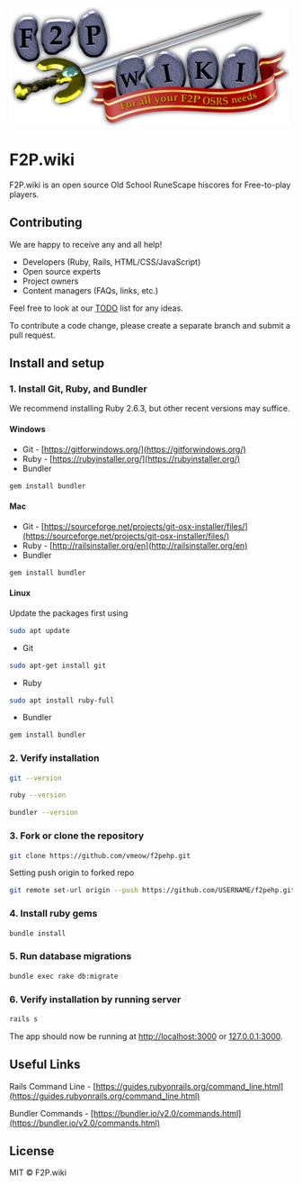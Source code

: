 ![F2P Wiki Banner Logo](app/assets/images/f2pwiki_500.png)

# F2P.wiki

F2P.wiki is an open source Old School RuneScape hiscores for Free-to-play players. 

## Contributing

We are happy to receive any and all help!

* Developers (Ruby, Rails, HTML/CSS/JavaScript)
* Open source experts
* Project owners
* Content managers (FAQs, links, etc.)

Feel free to look at our [TODO](TODO.md) list for any ideas.

To contribute a code change, please create a separate branch and submit a pull request.

## Install and setup

### 1. Install Git, Ruby, and Bundler

We recommend installing Ruby 2.6.3, but other recent versions may suffice.

#### Windows

* Git - [https://gitforwindows.org/](https://gitforwindows.org/)
* Ruby - [https://rubyinstaller.org/](https://rubyinstaller.org/)
* Bundler

```bash
gem install bundler
```

#### Mac

* Git - [https://sourceforge.net/projects/git-osx-installer/files/](https://sourceforge.net/projects/git-osx-installer/files/)
* Ruby - [http://railsinstaller.org/en](http://railsinstaller.org/en)
* Bundler

```bash
gem install bundler
```

#### Linux

Update the packages first using

```bash
sudo apt update
```

* Git

```bash
sudo apt-get install git
```

* Ruby

```bash
sudo apt install ruby-full
```

* Bundler

```bash
gem install bundler
```

### 2. Verify installation

```bash
git --version
```

```bash
ruby --version
```

```bash
bundler --version
```

### 3. Fork or clone the repository

```bash
git clone https://github.com/vmeow/f2pehp.git
```

Setting push origin to forked repo

```bash
git remote set-url origin --push https://github.com/USERNAME/f2pehp.git
```

### 4. Install ruby gems

```bash
bundle install
```

### 5. Run database migrations

```bash
bundle exec rake db:migrate
```

### 6. Verify installation by running server

```bash
rails s
```

The app should now be running at [http://localhost:3000](http://localhost:3000) or [127.0.0.1:3000](127.0.0.1:3000).

## Useful Links

Rails Command Line - [https://guides.rubyonrails.org/command_line.html](https://guides.rubyonrails.org/command_line.html)

Bundler Commands - [https://bundler.io/v2.0/commands.html](https://bundler.io/v2.0/commands.html)

## License

MIT © F2P.wiki
